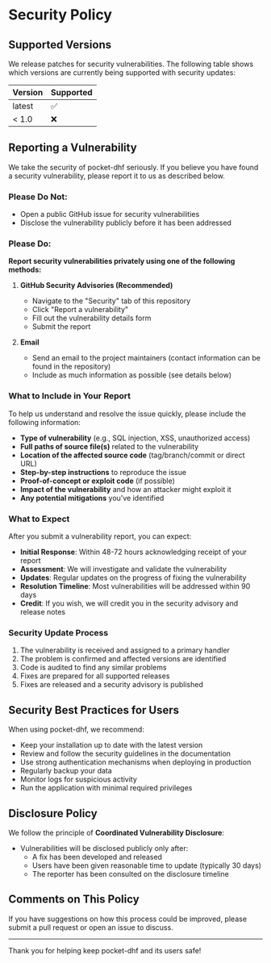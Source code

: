 # Security Policy

## Supported Versions

We release patches for security vulnerabilities. The following table shows which versions are currently being supported with security updates:

| Version | Supported          |
| ------- | ------------------ |
| latest  | :white_check_mark: |
| < 1.0   | :x:                |

## Reporting a Vulnerability

We take the security of pocket-dhf seriously. If you believe you have found a security vulnerability, please report it to us as described below.

### Please Do Not:

- Open a public GitHub issue for security vulnerabilities
- Disclose the vulnerability publicly before it has been addressed

### Please Do:

**Report security vulnerabilities privately using one of the following methods:**

1. **GitHub Security Advisories (Recommended)**
   - Navigate to the "Security" tab of this repository
   - Click "Report a vulnerability"
   - Fill out the vulnerability details form
   - Submit the report

2. **Email**
   - Send an email to the project maintainers (contact information can be found in the repository)
   - Include as much information as possible (see details below)

### What to Include in Your Report

To help us understand and resolve the issue quickly, please include the following information:

- **Type of vulnerability** (e.g., SQL injection, XSS, unauthorized access)
- **Full paths of source file(s)** related to the vulnerability
- **Location of the affected source code** (tag/branch/commit or direct URL)
- **Step-by-step instructions** to reproduce the issue
- **Proof-of-concept or exploit code** (if possible)
- **Impact of the vulnerability** and how an attacker might exploit it
- **Any potential mitigations** you've identified

### What to Expect

After you submit a vulnerability report, you can expect:

- **Initial Response**: Within 48-72 hours acknowledging receipt of your report
- **Assessment**: We will investigate and validate the vulnerability
- **Updates**: Regular updates on the progress of fixing the vulnerability
- **Resolution Timeline**: Most vulnerabilities will be addressed within 90 days
- **Credit**: If you wish, we will credit you in the security advisory and release notes

### Security Update Process

1. The vulnerability is received and assigned to a primary handler
2. The problem is confirmed and affected versions are identified
3. Code is audited to find any similar problems
4. Fixes are prepared for all supported releases
5. Fixes are released and a security advisory is published

## Security Best Practices for Users

When using pocket-dhf, we recommend:

- Keep your installation up to date with the latest version
- Review and follow the security guidelines in the documentation
- Use strong authentication mechanisms when deploying in production
- Regularly backup your data
- Monitor logs for suspicious activity
- Run the application with minimal required privileges

## Disclosure Policy

We follow the principle of **Coordinated Vulnerability Disclosure**:

- Vulnerabilities will be disclosed publicly only after:
  - A fix has been developed and released
  - Users have been given reasonable time to update (typically 30 days)
  - The reporter has been consulted on the disclosure timeline

## Comments on This Policy

If you have suggestions on how this process could be improved, please submit a pull request or open an issue to discuss.

---

Thank you for helping keep pocket-dhf and its users safe!
